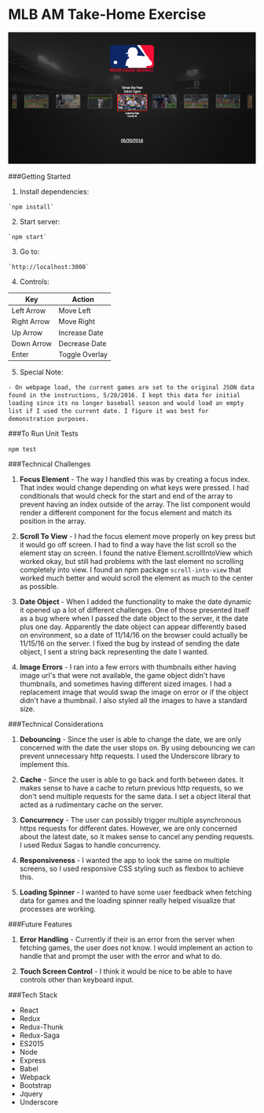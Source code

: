 # MLB AM Take-Home Exercise

![Preview](/public/assets/preview.png "Preview")

###Getting Started
  
  1. Install dependencies:

    `npm install`

  2. Start server:

    `npm start`

  3. Go to:

    `http://localhost:3000`

  4. Controls:

| Key         | Action         |
|-------------|----------------|
| Left Arrow  | Move Left      |   
| Right Arrow | Move Right     |
| Up Arrow    | Increase Date  |
| Down Arrow  | Decrease Date  |
| Enter       | Toggle Overlay |

  5. Special Note: 

    - On webpage load, the current games are set to the original JSON data found in the instructions, 5/20/2016. I kept this data for initial loading since its no longer baseball season and would load an empty list if I used the current date. I figure it was best for demonstration purposes.

###To Run Unit Tests

  `npm test`

###Technical Challenges
  1. **Focus Element** - The way I handled this was by creating a focus index. That index would change depending on what keys were pressed. I had conditionals that would check for the start and end of the array to prevent having an index outside of the array. The list component would render a different component for the focus element and match its position in the array.

  2. **Scroll To View** - I had the focus element move properly on key press but it would go off screen. I had to find a way have the list scroll so the element stay on screen. I found the native Element.scrollIntoView which worked okay, but still had problems with the last element no scrolling completely into view. I found an npm package `scroll-into-view` that worked much better and would scroll the element as much to the center as possible.

  3. **Date Object** - When I added the functionality to make the date dynamic it opened up a lot of different challenges. One of those presented itself as a bug where when I passed the date object to the server, it the date plus one day. Apparently the date object can appear differently based on environment, so a date of 11/14/16 on the browser could actually be 11/15/16 on the server. I fixed the bug by instead of sending the date object, I sent a string back representing the date I wanted.

  4. **Image Errors** - I ran into a few errors with thumbnails either having image url's that were not available, the game object didn't have thumbnails, and sometimes having different sized images. I had a replacement image that would swap the image on error or if the object didn't have a thumbnail. I also styled all the images to have a standard size.

###Technical Considerations
  1. **Debouncing** - Since the user is able to change the date, we are only concerned with the date the user stops on. By using debouncing we can prevent unnecessary http requests. I used the Underscore library to implement this.

  2. **Cache** - Since the user is able to go back and forth between dates. It makes sense to have a cache to return previous http requests, so we don't send multiple requests for the same data. I set a object literal that acted as a rudimentary cache on the server.

  3. **Concurrency** - The user can possibly trigger multiple asynchronous https requests for different dates. However, we are only concerned about the latest date, so it makes sense to cancel any pending requests. I used Redux Sagas to handle concurrency.

  4. **Responsiveness** - I wanted the app to look the same on multiple screens, so I used responsive CSS styling such as flexbox to achieve this.

  5. **Loading Spinner** - I wanted to have some user feedback when fetching data for games and the loading spinner really helped visualize that processes are working. 

###Future Features

  1. **Error Handling** - Currently if their is an error from the server when fetching games, the user does not know. I would implement an action to handle that and prompt the user with the error and what to do.

  2. **Touch Screen Control** - I think it would be nice to be able to have controls other than keyboard input.

###Tech Stack

  - React
  - Redux
  - Redux-Thunk
  - Redux-Saga
  - ES2015
  - Node
  - Express
  - Babel
  - Webpack
  - Bootstrap
  - Jquery
  - Underscore